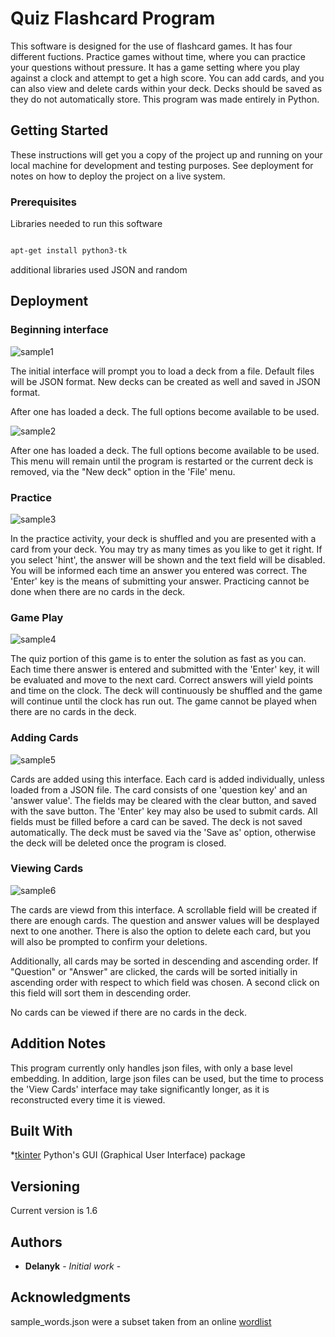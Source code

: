 # Quiz Flashcard Program

This software is designed for the use of flashcard games. It has four different fuctions. Practice games without time, where you can practice your questions without pressure. It has a game setting where you play against a clock and attempt to get a high score. You can add cards, and you can also view and delete cards within your deck. Decks should be saved as they do not automatically store. This program was made entirely in Python.

## Getting Started

These instructions will get you a copy of the project up and running on your local machine for development and testing purposes. See deployment for notes on how to deploy the project on a live system.

### Prerequisites

Libraries needed to run this software

```bash

apt-get install python3-tk

```
additional libraries used JSON and random

## Deployment

### Beginning interface

![sample1](https://raw.githubusercontent.com/delanyk/flashcard_software/master/img/sample1.png)[]()

The initial interface will prompt you to load a deck from a file. Default files will be JSON format. New decks can be created as well and saved in JSON format.

After one has loaded a deck. The full options become available to be used. 

![sample2](https://raw.githubusercontent.com/delanyk/flashcard_software/master/img/sample2.png)[]()

After one has loaded a deck. The full options become available to be used. This menu will remain until the program is restarted or the current deck is removed, via the "New deck" option in the 'File' menu.

### Practice

![sample3](https://raw.githubusercontent.com/delanyk/flashcard_software/master/img/sample3.png)[]()

In the practice activity, your deck is shuffled and you are presented with a card from your deck. You may try as many times as you like to get it right. If you select 'hint', the answer will be shown and the text field will be disabled. You will be informed each time an answer you entered was correct. The 'Enter' key is the means of submitting your answer. Practicing cannot be done when there are no cards in the deck.

### Game Play

![sample4](https://raw.githubusercontent.com/delanyk/flashcard_software/master/img/sample4.png)[]()

The quiz portion of this game is to enter the solution as fast as you can. Each time there answer is entered and submitted with the 'Enter' key, it will be evaluated and move to the next card. Correct answers will yield points and time on the clock. The deck will continuously be shuffled and the game will continue until the clock has run out. The game cannot be played when there are no cards in the deck.

### Adding Cards

![sample5](https://raw.githubusercontent.com/delanyk/flashcard_software/master/img/sample5.png)[]()

Cards are added using this interface. Each card is added individually, unless loaded from a JSON file. The card consists of one 'question key' and an 'answer value'. The fields may be cleared with the clear button, and saved with the save button. The 'Enter' key may also be used to submit cards. All fields must be filled before a card can be saved. The deck is not saved automatically. The deck must be saved via the 'Save as' option, otherwise the deck will be deleted once the program is closed.

### Viewing Cards

![sample6](https://raw.githubusercontent.com/delanyk/flashcard_software/master/img/sample6.png)[]()

The cards are viewd from this interface. A scrollable field will be created if there are enough cards. The question and answer values will be desplayed next to one another. There is also the option to delete each card, but you will also be prompted to confirm your deletions.

Additionally, all cards may be sorted in descending and ascending order. If "Question" or "Answer" are clicked, the cards will be sorted initially in ascending order with respect to which field was chosen. A second click on this field will sort them in descending order. 

No cards can be viewed if there are no cards in the deck.

## Addition Notes

This program currently only handles json files, with only a base level embedding. In addition, large json files can be used, but the time to process the 'View Cards' interface may take significantly longer, as it is reconstructed every time it is viewed. 

## Built With

*[tkinter](https://wiki.python.org/moin/TkInter) Python's GUI (Graphical User Interface) package


## Versioning
Current version is 1.6

## Authors

* **Delanyk** - *Initial work* - 

## Acknowledgments

sample_words.json were a subset taken from an online [wordlist](https://www.trueterm.com/wordlist.html)
